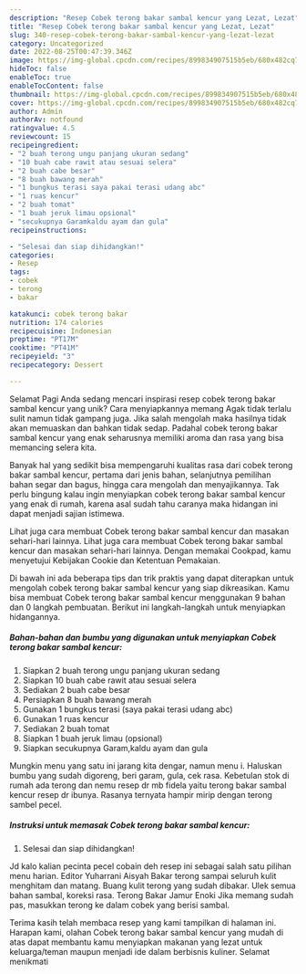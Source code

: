 ```yaml
---
description: "Resep Cobek terong bakar sambal kencur yang Lezat, Lezat"
title: "Resep Cobek terong bakar sambal kencur yang Lezat, Lezat"
slug: 340-resep-cobek-terong-bakar-sambal-kencur-yang-lezat-lezat
category: Uncategorized
date: 2022-08-25T00:47:39.346Z
image: https://img-global.cpcdn.com/recipes/899834907515b5eb/680x482cq70/cobek-terong-bakar-sambal-kencur-foto-resep-utama.jpg
hideToc: false
enableToc: true
enableTocContent: false
thumbnail: https://img-global.cpcdn.com/recipes/899834907515b5eb/680x482cq70/cobek-terong-bakar-sambal-kencur-foto-resep-utama.jpg
cover: https://img-global.cpcdn.com/recipes/899834907515b5eb/680x482cq70/cobek-terong-bakar-sambal-kencur-foto-resep-utama.jpg
author: Admin
authorAv: notfound
ratingvalue: 4.5
reviewcount: 15
recipeingredient:
- "2 buah terong ungu panjang ukuran sedang"
- "10 buah cabe rawit atau sesuai selera"
- "2 buah cabe besar"
- "8 buah bawang merah"
- "1 bungkus terasi saya pakai terasi udang abc"
- "1 ruas kencur"
- "2 buah tomat"
- "1 buah jeruk limau opsional"
- "secukupnya Garamkaldu ayam dan gula"
recipeinstructions:

- "Selesai dan siap dihidangkan!"
categories:
- Resep
tags:
- cobek
- terong
- bakar

katakunci: cobek terong bakar 
nutrition: 174 calories
recipecuisine: Indonesian
preptime: "PT17M"
cooktime: "PT41M"
recipeyield: "3"
recipecategory: Dessert

---
```



Selamat Pagi Anda sedang mencari inspirasi resep cobek terong bakar sambal kencur yang unik? Cara menyiapkannya memang Agak tidak terlalu sulit namun tidak gampang juga. Jika salah mengolah maka hasilnya tidak akan memuaskan dan bahkan tidak sedap. Padahal cobek terong bakar sambal kencur yang enak seharusnya memiliki aroma dan rasa yang bisa memancing selera kita.


Banyak hal yang sedikit bisa mempengaruhi kualitas rasa dari cobek terong bakar sambal kencur, pertama dari jenis bahan, selanjutnya pemilihan bahan segar dan bagus, hingga cara mengolah dan menyajikannya. Tak perlu bingung kalau ingin menyiapkan cobek terong bakar sambal kencur yang enak di rumah, karena asal sudah tahu caranya maka hidangan ini dapat menjadi sajian istimewa.

Lihat juga cara membuat Cobek terong bakar sambal kencur dan masakan sehari-hari lainnya. Lihat juga cara membuat Cobek terong bakar sambal kencur dan masakan sehari-hari lainnya. Dengan memakai Cookpad, kamu menyetujui Kebijakan Cookie dan Ketentuan Pemakaian.


Di bawah ini ada beberapa tips dan trik praktis yang dapat diterapkan untuk mengolah cobek terong bakar sambal kencur yang siap dikreasikan. Kamu bisa membuat Cobek terong bakar sambal kencur menggunakan 9 bahan dan 0 langkah pembuatan. Berikut ini langkah-langkah untuk menyiapkan hidangannya.

<!--inarticleads1-->

##### Bahan-bahan dan bumbu yang digunakan untuk menyiapkan Cobek terong bakar sambal kencur:

1. Siapkan 2 buah terong ungu panjang ukuran sedang
1. Siapkan 10 buah cabe rawit atau sesuai selera
1. Sediakan 2 buah cabe besar
1. Persiapkan 8 buah bawang merah
1. Gunakan 1 bungkus terasi (saya pakai terasi udang abc)
1. Gunakan 1 ruas kencur
1. Sediakan 2 buah tomat
1. Siapkan 1 buah jeruk limau (opsional)
1. Siapkan secukupnya Garam,kaldu ayam dan gula


Mungkin menu yang satu ini jarang kita dengar, namun menu i. Haluskan bumbu yang sudah digoreng, beri garam, gula, cek rasa. Kebetulan stok di rumah ada terong dan nemu resep dr mb fidela yaitu terong bakar sambal kencur resep dr ibunya. Rasanya ternyata hampir mirip dengan terong sambel pecel. 

<!--inarticleads2-->

##### Instruksi untuk memasak Cobek terong bakar sambal kencur:


1. Selesai dan siap dihidangkan!

Jd kalo kalian pecinta pecel cobain deh resep ini sebagai salah satu pilihan menu harian. Editor Yuharrani Aisyah Bakar terong sampai seluruh kulit menghitam dan matang. Buang kulit terong yang sudah dibakar. Ulek semua bahan sambal, koreksi rasa. Terong Bakar Jamur Enoki Jika memang sudah pas, masukkan terong ke dalam cobek yang berisi sambal. 

Terima kasih telah membaca resep yang kami tampilkan di halaman ini. Harapan kami, olahan Cobek terong bakar sambal kencur yang mudah di atas dapat membantu kamu menyiapkan makanan yang lezat untuk keluarga/teman maupun menjadi ide dalam berbisnis kuliner. Selamat menikmati
